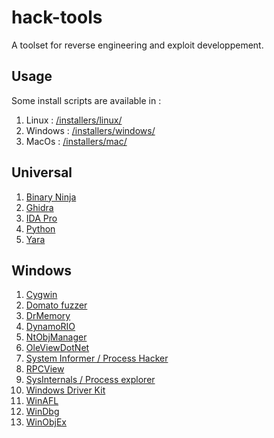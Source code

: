 # hack-tools
A toolset for reverse engineering and exploit developpement.

## Usage 

Some install scripts are available in :

1. Linux : [/installers/linux/](/installers/linux/)
1. Windows : [/installers/windows/](/installers/windows/)
1. MacOs : [/installers/mac/](/installers/mac/)


## Universal
1. [Binary Ninja](https://binary.ninja/free/)
1. [Ghidra](https://github.com/NationalSecurityAgency/ghidra/releases)
1. [IDA Pro](https://hex-rays.com/ida-pro)
1. [Python](https://www.python.org/downloads/release/python-3132/)
1. [Yara](https://github.com/VirusTotal/yara/releases)

## Windows


1. [Cygwin](https://www.mingw-w64.org/downloads/)
1. [Domato fuzzer](https://github.com/googleprojectzero/domato)
1. [DrMemory](https://drmemory.org/)
1. [DynamoRIO](https://dynamorio.org/)
1. [NtObjManager](https://www.powershellgallery.com/packages/NtObjectManager/1.1.20)
1. [OleViewDotNet](https://www.powershellgallery.com/packages/OleViewDotNet/1.16)
1. [System Informer / Process Hacker](https://processhacker.sourceforge.io/downloads.php)
1. [RPCView](https://github.com/silverf0x/RpcView)
1. [SysInternals / Process explorer](https://learn.microsoft.com/fr-fr/sysinternals/downloads/process-explorer)
1. [Windows Driver Kit](https://learn.microsoft.com/en-us/windows-hardware/drivers/download-the-wdk)
1. [WinAFL](https://github.com/googleprojectzero/winafl)
1. [WinDbg](https://learn.microsoft.com/fr-fr/windows-hardware/drivers/debugger/)
1. [WinObjEx](https://github.com/hfiref0x/WinObjEx64/releases/tag/v2.0.6)



